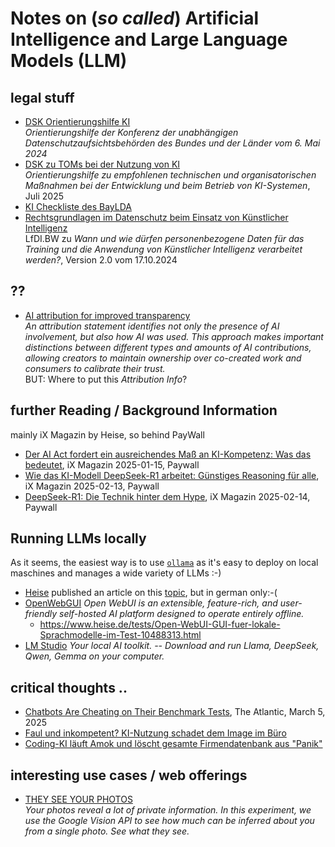 # Notes on (*so called*) Artificial Intelligence and Large Language Models (LLM)

## legal stuff
- [DSK Orientierungshilfe KI](https://www.datenschutzkonferenz-online.de/media/oh/20240506_DSK_Orientierungshilfe_KI_und_Datenschutz.pdf)<br>
*Orientierungshilfe der Konferenz der unabhängigen Datenschutzaufsichtsbehörden des Bundes und der Länder vom 6. Mai 2024*
- [DSK zu TOMs bei der Nutzung von KI](https://www.datenschutzkonferenz-online.de/media/oh/DSK-OH_KI-Systeme.pdf)<br>
*Orientierungshilfe zu empfohlenen technischen und organisatorischen Maßnahmen bei der Entwicklung und beim Betrieb von KI-Systemen*, Juli 2025
- [KI Checkliste des BayLDA](https://www.lda.bayern.de/media/ki_checkliste.pdf)
- [Rechtsgrundlagen im Datenschutz beim Einsatz von Künstlicher Intelligenz](https://www.baden-wuerttemberg.datenschutz.de/wp-content/uploads/2024/10/Rechtsgrundlagen-KI-v2.0.pdf)<br>
  LfDI.BW zu *Wann und wie dürfen personenbezogene Daten für das Training und die Anwendung von Künstlicher Intelligenz verarbeitet werden?*, Version 2.0 vom 17.10.2024
## ??
- [AI attribution for improved transparency](https://aiattribution.github.io/)<br>
  *An attribution statement identifies not only the presence of AI involvement, but also how AI was used. This approach makes important distinctions between different types and amounts of AI contributions, allowing creators to maintain ownership over co-created work and consumers to calibrate their trust.*<br>
  BUT: Where to put this *Attribution Info*?

## further Reading / Background Information
mainly iX Magazin by Heise, so behind PayWall
- [Der AI Act fordert ein ausreichendes Maß an KI-Kompetenz: Was das bedeutet](https://www.heise.de/hintergrund/Der-AI-Act-fordert-ein-ausreichendes-Mass-an-KI-Kompetenz-Was-das-bedeutet-10237456.html), iX Magazin 2025-01-15, Paywall
- [Wie das KI-Modell DeepSeek-R1 arbeitet: Günstiges Reasoning für alle](https://www.heise.de/hintergrund/DeepSeek-R1-vorgestellt-Guenstiges-Reasoning-fuer-alle-10273912.html), iX Magazin 2025-02-13, Paywall
- [DeepSeek-R1: Die Technik hinter dem Hype](https://www.heise.de/hintergrund/DeepSeek-R1-Die-Technik-hinter-dem-Hype-10274513.html), iX Magazin 2025-02-14, Paywall

## Running LLMs locally
As it seems, the easiest way is to use [`ollama`](https://ollama.com/) as it's easy to deploy on local maschines and manages a wide variety of LLMs :-)

- [Heise](www.heise.de) published an article on this [topic](https://www.heise.de/hintergrund/Sprachmodelle-lokal-betreiben-Fuenf-Tools-vorgestellt-10312843.html), but in german only:-(
- [OpenWebGUI](https://docs.openwebui.com/)
  *Open WebUI is an extensible, feature-rich, and user-friendly self-hosted AI platform designed to operate entirely offline.*
  - https://www.heise.de/tests/Open-WebUI-GUI-fuer-lokale-Sprachmodelle-im-Test-10488313.html
- [LM Studio](https://lmstudio.ai/)
  *Your local AI toolkit. -- Download and run Llama, DeepSeek, Qwen, Gemma on your computer.*
## critical thoughts ..
- [Chatbots Are Cheating on Their Benchmark Tests](https://www.theatlantic.com/technology/archive/2025/03/chatbots-benchmark-tests/681929/), The Atlantic, March 5, 2025
- [Faul und inkompetent? KI-Nutzung schadet dem Image im Büro](https://www.heise.de/news/Faul-und-inkompetent-KI-Nutzung-schadet-dem-Image-im-Buero-10381152.html)
- [Coding-KI läuft Amok und löscht gesamte Firmendatenbank aus "Panik"](https://winfuture.de/news,152386.html)

## interesting use cases / web offerings
- [THEY SEE YOUR PHOTOS](https://theyseeyourphotos.com/)<br>
  *Your photos reveal a lot of private information. In this experiment, we use the Google Vision API to see how much can be inferred about you from a single photo. See what they see.*
